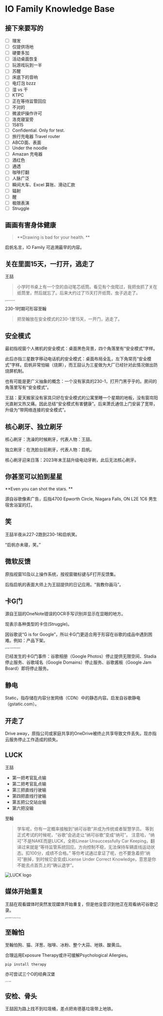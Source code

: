 # IO Family Knowledge Base

## 接下来要写的

- [ ] 理发
- [ ] 仅提供场地
- [ ] 硬要多加
- [ ] 活动桌面恢复
- [ ] 玩游戏玩到一半
- [ ] 苏醒
- [ ] 床底下的音响
- [ ] 电灯泡 bzzz
- [ ] 湿 vs 干
- [ ] KTPC
- [ ] 正在等待监管回应
- [ ] 不对的
- [ ] 微波炉操作许可
- [ ] 洛克寝室旁
- [ ] 15815
- [ ] Confidential. Only for test.
- [ ] 旅行充电器 Travel router
- [ ] ABCD面、表面
- [ ] Under the noodle
- [ ] Amazan 充电器
- [ ] 酒红色
- [ ] 通透
- [ ] 咖啡打翻
- [ ] 人脉广泛
- [ ] 瞬间大车、Excel 算账、滑动汇款
- [ ] 辐射
- [ ] 醒
- [ ] 极限表演
- [ ] Struggle

## 画画有害身体健康

> **Drawing is bad for your health. **

启帆名言，IO Family 可追溯最早的内容。

## 关在里面15天，一打开，逃走了

王喆

> 小学时书桌上有一个空的自动笔芯纸筒。看见有个虫爬过，我把虫抓了关在纸筒里，然后就忘了。后来大约过了15天打开纸筒，虫子逃走了。

<img src="assets/muji-mech-pencil-refill.png" alt="muji mech pencil refill" style="zoom:20%;" />

230-1时期可形容至翰

> 把至翰放在安全模式的230-1里15天，一开门，逃走了。

## 安全模式

最初指视窗个人微机的安全模式：桌面黑色背景，四个角落里有“安全模式”字样。

此后亦指三星数字移动电话机的安全模式：桌面布局全乱，左下角常亮“安全模式”字样。启帆非常怕输（烧屏），而王喆认为三星做为大厂已经针对此情况做出防烧屏机制。

也有可能是更广义抽象的概念：一个没有家具的230-1，打开门黑乎乎的。房间的角落里写有“安全模式”。

王喆：夏天搬家没有家具只好在安全模式的公寓里睡一个星期的地板，没有窗帘阳光直射又热又痛。因此总结“安全模式有害健康”。后来萧氏通信上门安装了宽带，升级为“带网络连接的安全模式”。

## 核心刷牙、独立刷牙

核心刷牙：洗澡的时候刷牙，代表人物：王喆。

独立刷牙：在洗脸台前刷牙，代表人物：启帆。

核心刷牙迎来日落：2023年末王喆升级电动牙刷，此后无法核心刷牙。

## 你甚至可以拍到星星

**Even you can shot the stars. **

源自谷歌像素广告，后指4700 Epworth Circle, Niagara Falls, ON L2E 1C6 男生宿舍浴室的灯。

## 笑

王喆半夜从227-2跑到230-1和启帆笑。

“启帆亦未寝，笑。”

## 微软反馈

原指视窗10及以上操作系统，按视窗徽标键与F打开反馈集。

后指启帆的表面大师上为王喆提供的日记应用。“我教你画马”。

## 卡G门

源自王喆的OneNote错误的OCR手写识别并显示在显眼的地方。

现表示各种类型的卡住(Struggle)。

因谷歌说“G is for Google”，所以卡G门更适合用于形容在谷歌的成品中遇到困难。例如：产品下架。

<img src="assets/image-20240708110345255.png" alt="image-20240708110345255" style="zoom:25%;" />

已经发生的卡G门事件：谷歌相册（Google Photos）停止提供无限空间、Stadia停止服务、谷歌域名（Google Domains）停止服务、谷歌酱板（Google Jam Board）即将停止服务。

## 静电

Static，指存储在内容分发网络（CDN）中的静态内容。启发自谷歌静电（gstatic.com）。

## 开走了

Drive away，原指公司或家庭共享的OneDrive被终止共享导致文件丢失。现亦指云服务停止工作造成的损失。

## LUCK

王喆

- 第一把考官乱点输
- 第二把考官乱点输
- 第三把直线行驶输
- 第四把直线行驶输
- 第五把公交站台输
- 第六把没输

至翰

> 学车呢，你有一定概率接触到“纳可谷歌”并成为传统或者智慧学员。
> 等到正式考试的时候呢，“谷歌”会逃走让“纳可谷歌”变成“纳可”。
> 注意哈，“纳可”不是NAKE而是LUCK，全称Linear Unsuccessfully Car Keeping，翻译过来就是“等待监管系统回应。方向控制不稳，无法保持车辆直线运动状态。扣100分，成绩不合格。”
> 等你考试通过拿证了呢，也不要急着把“纳可”删掉，到时候它会变成License Under Correct Knowledge，意思是你不能去点首页上的“确认退学”。

![LUCK logo](assets/c79d65574d20c6e9a5d6a313f8cbf430.jpg)

## 媒体开始重复

王喆在观看媒体时突然发现媒体开始重复，但是他没意识到他正在观看纳可谷歌记录。

<img src="assets/584d89a3a4f10c28f8e2f2c302938a6.jpg" alt="20240629 Theodore Survey" style="zoom: 25%;" />

## 至翰怕

至翰怕狗、猫、洋葱、咖啡、冰粉、整个大蒜、地铁、酸黄瓜。

合理运用Exposure Therapy或许可缓解Psychological Allergies。

`pip install therapy`

亦可尝试三个O的经典汉堡

<img src="assets/image-20240708092856170.png" alt="Triple O's Burgers" style="zoom: 15%;" />

## 安检、骨头

王喆因为路上找不到垃圾桶，差点把肯德基垃圾带上地铁。
